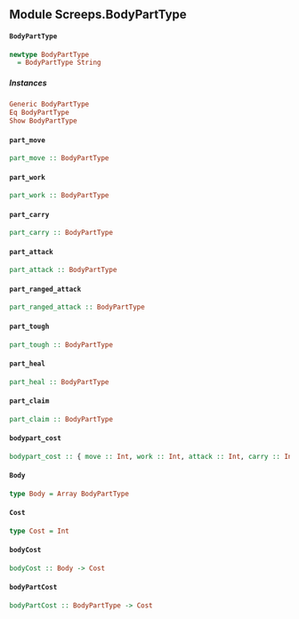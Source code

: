 ## Module Screeps.BodyPartType

#### `BodyPartType`

``` purescript
newtype BodyPartType
  = BodyPartType String
```

##### Instances
``` purescript
Generic BodyPartType
Eq BodyPartType
Show BodyPartType
```

#### `part_move`

``` purescript
part_move :: BodyPartType
```

#### `part_work`

``` purescript
part_work :: BodyPartType
```

#### `part_carry`

``` purescript
part_carry :: BodyPartType
```

#### `part_attack`

``` purescript
part_attack :: BodyPartType
```

#### `part_ranged_attack`

``` purescript
part_ranged_attack :: BodyPartType
```

#### `part_tough`

``` purescript
part_tough :: BodyPartType
```

#### `part_heal`

``` purescript
part_heal :: BodyPartType
```

#### `part_claim`

``` purescript
part_claim :: BodyPartType
```

#### `bodypart_cost`

``` purescript
bodypart_cost :: { move :: Int, work :: Int, attack :: Int, carry :: Int, heal :: Int, ranged_attack :: Int, tough :: Int, claim :: Int }
```

#### `Body`

``` purescript
type Body = Array BodyPartType
```

#### `Cost`

``` purescript
type Cost = Int
```

#### `bodyCost`

``` purescript
bodyCost :: Body -> Cost
```

#### `bodyPartCost`

``` purescript
bodyPartCost :: BodyPartType -> Cost
```


